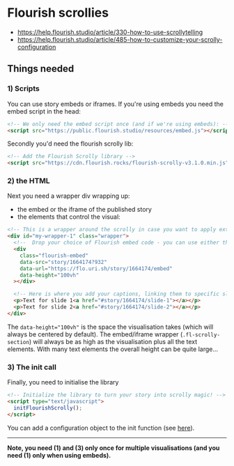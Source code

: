 # Flourish scrollies

- https://help.flourish.studio/article/330-how-to-use-scrollytelling
- https://help.flourish.studio/article/485-how-to-customize-your-scrolly-configuration

## Things needed

### 1) Scripts

You can use story embeds or iframes. If you're using embeds you need the embed script in the head:

```html
<!-- We only need the embed script once (and if we're using embeds): -->
<script src="https://public.flourish.studio/resources/embed.js"></script>
```

Secondly you'd need the flourish scrolly lib:

```html
<!-- Add the Flourish Scrolly library -->
<script src="https://cdn.flourish.rocks/flourish-scrolly-v3.1.0.min.js"></script>
```

### 2) the HTML

Next you need a wrapper div wrapping up:

- the embed or the iframe of the published story
- the elements that control the visual:

```html
<!-- This is a wrapper around the scrolly in case you want to apply extra styling (see Step 6 in the help doc) -->
<div id="my-wrapper-1" class="wrapper">
  <!--  Drop your choice of Flourish embed code - you can use either the script or iframe embed codes here -->
  <div
    class="flourish-embed"
    data-src="story/1664174?932"
    data-url="https://flo.uri.sh/story/1664174/embed"
    data-height="100vh"
  ></div>

  <!-- Here is where you add your captions, linking them to specific slides in the story -->
  <p>Text for slide 1<a href="#story/1664174/slide-1"></a></p>
  <p>Text for slide 2<a href="#story/1664174/slide-2"></a></p>
</div>
```

The `data-height="100vh"` is the space the visualisation takes (which will always be centered by default). The embed/iframe wrapper (`.fl-scrolly-section`) will always be as high as the visualisation plus all the text elements. With many text elements the overall height can be quite large...

### 3) The init call

Finally, you need to initialise the library

```html
<!-- Initialize the library to turn your story into scrolly magic! -->
<script type="text/javascript">
  initFlourishScrolly();
</script>
```

You can add a configuration object to the init function (see [here](https://help.flourish.studio/article/485-how-to-customize-your-scrolly-configuration?preview=622b2a4cab585b230a89f8f5)).

---

**Note, you need (1) and (3) only once for multiple visualisations (and you need (1) only when using embeds).**
